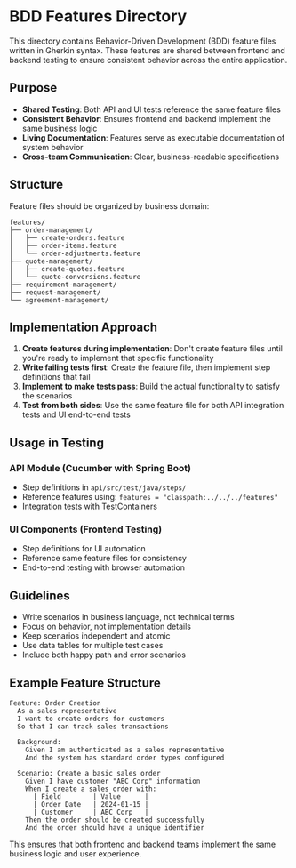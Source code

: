 # BDD Features Directory

This directory contains Behavior-Driven Development (BDD) feature files written in Gherkin syntax. These features are shared between frontend and backend testing to ensure consistent behavior across the entire application.

## Purpose

- **Shared Testing**: Both API and UI tests reference the same feature files
- **Consistent Behavior**: Ensures frontend and backend implement the same business logic
- **Living Documentation**: Features serve as executable documentation of system behavior
- **Cross-team Communication**: Clear, business-readable specifications

## Structure

Feature files should be organized by business domain:

```
features/
├── order-management/
│   ├── create-orders.feature
│   ├── order-items.feature
│   └── order-adjustments.feature
├── quote-management/
│   ├── create-quotes.feature
│   └── quote-conversions.feature
├── requirement-management/
├── request-management/
└── agreement-management/
```

## Implementation Approach

1. **Create features during implementation**: Don't create feature files until you're ready to implement that specific functionality
2. **Write failing tests first**: Create the feature file, then implement step definitions that fail
3. **Implement to make tests pass**: Build the actual functionality to satisfy the scenarios
4. **Test from both sides**: Use the same feature file for both API integration tests and UI end-to-end tests

## Usage in Testing

### API Module (Cucumber with Spring Boot)
- Step definitions in `api/src/test/java/steps/`
- Reference features using: `features = "classpath:../../../features"`
- Integration tests with TestContainers

### UI Components (Frontend Testing)
- Step definitions for UI automation
- Reference same feature files for consistency
- End-to-end testing with browser automation

## Guidelines

- Write scenarios in business language, not technical terms
- Focus on behavior, not implementation details
- Keep scenarios independent and atomic
- Use data tables for multiple test cases
- Include both happy path and error scenarios

## Example Feature Structure

```gherkin
Feature: Order Creation
  As a sales representative
  I want to create orders for customers
  So that I can track sales transactions

  Background:
    Given I am authenticated as a sales representative
    And the system has standard order types configured

  Scenario: Create a basic sales order
    Given I have customer "ABC Corp" information
    When I create a sales order with:
      | Field        | Value      |
      | Order Date   | 2024-01-15 |
      | Customer     | ABC Corp   |
    Then the order should be created successfully
    And the order should have a unique identifier
```

This ensures that both frontend and backend teams implement the same business logic and user experience.